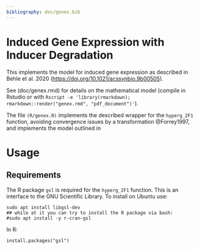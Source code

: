 ```yaml
---
bibliography: doc/genex.bib
---
```


<!-- pandoc README.md --filter pandoc-citeproc -o README.pdf -->

# Induced Gene Expression with Inducer Degradation

This implements the model for induced gene expression as
described in Behle et al. 2020 (https://doi.org/10.1021/acssynbio.9b00505).

See (doc/genex.rmd) for details on the mathematical model (compile in Rstudio
or with `Rscript -e 'library(rmarkdown); rmarkdown::render("genex.rmd", "pdf_document")'`).

The file `(R/genex.R)` implements the described wrapper for the `hyperg_2F1` function,
avoiding convergence issues by a transformation @Forrey1997,
and implements the model outlined in 

# Usage

## Requirements

The R package `gsl` is required for the `hyperg_2F1` function.
This is an interface to the GNU Scientific Library. To install
on Ubuntu use:

```{bash}
sudo apt install libgsl-dev
## while at it you can try to install the R package via bash:
#sudo apt install -y r-cran-gsl
```

In R:

```{R}
install.packages("gsl")
```
## 

